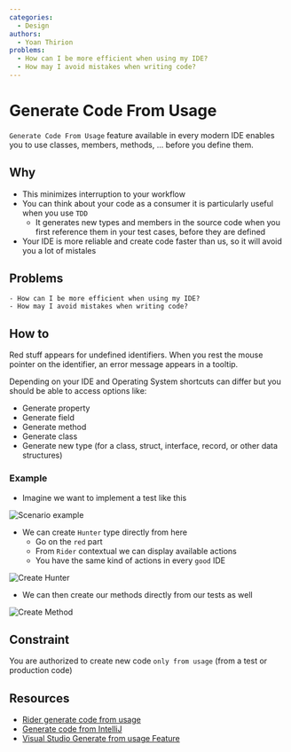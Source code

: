 ```yaml
---
categories:
  - Design
authors:
  - Yoan Thirion
problems:
  - How can I be more efficient when using my IDE?
  - How may I avoid mistakes when writing code?
---
```


# Generate Code From Usage

`Generate Code From Usage` feature available in every modern IDE enables you to use classes, members, methods, ... before you define them.

## Why

- This minimizes interruption to your workflow
- You can think about your code as a consumer it is particularly useful when you use `TDD`
  - It generates new types and members in the source code when you first reference them in your test cases, before they are defined
- Your IDE is more reliable and create code faster than us, so it will avoid you a lot of mistales

## Problems

    - How can I be more efficient when using my IDE?
    - How may I avoid mistakes when writing code?

## How to

Red stuff appears for undefined identifiers.
When you rest the mouse pointer on the identifier, an error message appears in a tooltip.

Depending on your IDE and Operating System shortcuts can differ but you should be able to access options like:

- Generate property
- Generate field
- Generate method
- Generate class
- Generate new type (for a class, struct, interface, record, or other data structures)

### Example

- Imagine we want to implement a test like this

![Scenario example](/images/generate-code-scenario.webp)

- We can create `Hunter` type directly from here
  - Go on the `red` part
  - From `Rider` contextual we can display available actions
  - You have the same kind of actions in every `good` IDE

![Create Hunter](/images/generate-code-contextual-action.webp)

- We can then create our methods directly from our tests as well

![Create Method](/images/generate-code-method.webp)

## Constraint

You are authorized to create new code `only from usage` (from a test or production code)

## Resources

- [Rider generate code from usage](https://www.jetbrains.com/help/rider/Code_Generation__Generating_Code_from_Usage.html)
- [Generate code from IntelliJ](https://www.jetbrains.com/help/idea/generating-code.html)
- [Visual Studio Generate from usage Feature](https://docs.microsoft.com/en-us/visualstudio/ide/walkthrough-test-first-support-with-the-generate-from-usage-feature?view=vs-2022)
